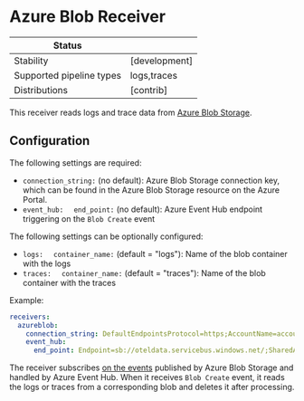 # Azure Blob Receiver

| Status                   |             |
| ------------------------ | ----------- |
| Stability                |[development]|
| Supported pipeline types | logs,traces |
| Distributions            | [contrib]   |


This receiver reads logs and trace data from [Azure Blob Storage](https://azure.microsoft.com/services/storage/blobs/).

## Configuration

The following settings are required:

- `connection_string:` (no default): Azure Blob Storage connection key, which can be found in the Azure Blob Storage resource on the Azure Portal.
- `event_hub:`
  `  end_point:` (no default): Azure Event Hub endpoint triggering on the `Blob Create` event 

The following settings can be optionally configured:

- `logs:`
  `  container_name:` (default = "logs"): Name of the blob container with the logs
- `traces:`
  `  container_name:` (default = "traces"): Name of the blob container with the traces

Example:

```yaml
receivers:
  azureblob:
    connection_string: DefaultEndpointsProtocol=https;AccountName=accountName;AccountKey=+idLkHYcL0MUWIKYHm2j4Q==;EndpointSuffix=core.windows.net
    event_hub:
      end_point: Endpoint=sb://oteldata.servicebus.windows.net/;SharedAccessKeyName=otelhubbpollicy;SharedAccessKey=mPJVubIK5dJ6mLfZo1ucsdkLysLSQ6N7kddvsIcmoEs=;EntityPath=otellhub    
```

The receiver subscribes [on the events](https://docs.microsoft.com/en-us/azure/storage/blobs/storage-blob-event-overview) published by Azure Blob Storage and handled by Azure Event Hub. When it receives `Blob Create` event, it reads the logs or traces from a corresponding blob and deletes it after processing.

